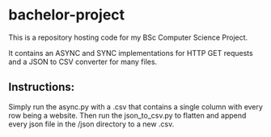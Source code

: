 # bachelor-project
 
This is a repository hosting code for my BSc Computer Science Project.

It contains an ASYNC and SYNC implementations for HTTP GET requests and a JSON to CSV converter for many files.

## Instructions:
Simply run the async.py with a .csv that contains a single column with every row being a website.
Then run the json_to_csv.py to flatten and append every json file in the /json directory to a new .csv.